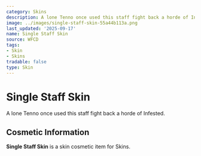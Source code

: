 ```yaml
---
category: Skins
description: A lone Tenno once used this staff fight back a horde of Infested.
image: ../images/single-staff-skin-55a44b113a.png
last_updated: '2025-09-17'
name: Single Staff Skin
source: WFCD
tags:
- Skin
- Skins
tradable: false
type: Skin
---
```


# Single Staff Skin

A lone Tenno once used this staff fight back a horde of Infested.

## Cosmetic Information

**Single Staff Skin** is a skin cosmetic item for Skins.

